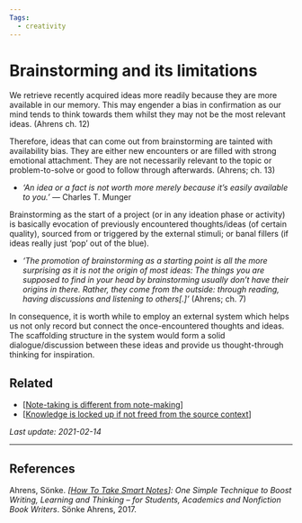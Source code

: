 ```yaml
---
Tags:
  - creativity
---
```


# Brainstorming and its limitations

We retrieve recently acquired ideas more readily because they are more available in our memory. This may engender a bias in confirmation as our mind tends to think towards them whilst they may not be the most relevant ideas. (Ahrens ch. 12)

Therefore, ideas that can come out from brainstorming are tainted with availability bias. They are either new encounters or are filled with strong emotional attachment. They are not necessarily relevant to the topic or problem-to-solve or good to follow through afterwards. (Ahrens; ch. 13)

  - *‘An idea or a fact is not worth more merely because it’s easily available to you.’* — Charles T. Munger

Brainstorming as the start of a project (or in any ideation phase or activity) is basically evocation of previously encountered thoughts/ideas (of certain quality), sourced from or triggered by the external stimuli; or banal fillers (if ideas really just ‘pop’ out of the blue).

  - *‘The promotion of brainstorming as a starting point is all the more surprising as it is not the origin of most ideas: The things you are supposed to find in your head by brainstorming usually don’t have their origins in there. Rather, they come from the outside: through reading, having discussions and listening to others[.]’* (Ahrens; ch. 7)

In consequence, it is worth while to employ an external system which helps us not only record but connect the once-encountered thoughts and ideas. The scaffolding structure in the system would form a solid dialogue/discussion between these ideas and provide us thought-through thinking for inspiration.

## Related

- [[Note-taking is different from note-making]]
- [[Knowledge is locked up if not freed from the source context]]

*Last update: 2021-02-14*

---

## References

Ahrens, Sönke. _[[How To Take Smart Notes]]: One Simple Technique to Boost Writing, Learning and Thinking – for Students, Academics and Nonfiction Book Writers_. Sönke Ahrens, 2017.

[//begin]: # "Autogenerated link references for markdown compatibility"
[Note-taking is different from note-making]: Note-taking-is-different-from-note-making "Note-taking is different from note-making"
[Knowledge is locked up if not freed from the source context]: knowledge-is-locked-up-if-not-freed-from-the-source-context "Knowledge is locked up if not freed from the source context"
[How To Take Smart Notes]: How-to-take-smart-notes "How To Take Smart Notes"
[//end]: # "Autogenerated link references"